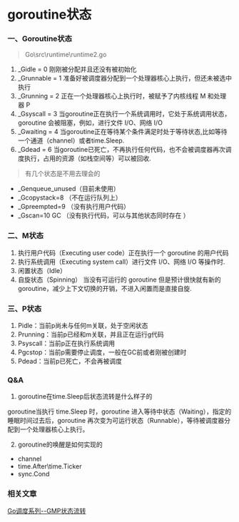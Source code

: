 # goroutine状态

### 一、Goroutine状态

> Go\src\runtime\runtime2.go

1. _Gidle = 0     刚刚被分配并且还没有被初始化
2. _Grunnable = 1 准备好被调度器分配到一个处理器核心上执行，但还未被选中执行
3. _Grunning = 2  正在一个处理器核心上执行时，被赋予了内核线程 M 和处理器 P
4. _Gsyscall = 3  当goroutine正在执行一个系统调用时，它处于系统调用状态，goroutine 会被阻塞，例如，进行文件 I/O、网络 I/O 
5. _Gwaiting = 4  当goroutine正在等待某个条件满足时处于等待状态,比如等待一个通道（channel）或者time.Sleep.
6. _Gdead = 6     当goroutine已死亡，不再执行任何代码，也不会被调度器再次调度执行，占用的资源（如栈空间等）可以被回收.

> 有几个状态是不用去理会的

- _Genqueue_unused（目前未使用）
- _Gcopystack=8 （不在运行队列上） 
- _Gpreempted=9 （没有执行用户代码）
- _Gscan=10 GC （没有执行代码，可以与其他状态同时存在 ）

### 二、M状态

1. 执行用户代码（Executing user code）正在执行一个 goroutine 的用户代码
2. 执行系统调用（Executing system call）进行文件 I/O、网络 I/O 等操作时.
3. 闲置状态（Idle）
4. 自旋状态（Spinning）
    当没有可运行的 goroutine 但是预计很快就有新的 goroutine，减少上下文切换的开销，不进入闲置而是直接自旋.

### 三、P状态

1. Pidle：当前p尚未与任何m关联，处于空闲状态
2. Prunning：当前p已经和m关联，并且正在运行g代码
3. Psyscall：当前p正在执行系统调用
4. Pgcstop：当前p需要停止调度，一般在GC前或者刚被创建时
5. Pdead：当前p已死亡，不会再被调度

### Q&A

1. goroutine在time.Sleep后状态流转是什么样子的

goroutine当执行 time.Sleep 时，goroutine 进入等待中状态（Waiting），指定的睡眠时间过去后，goroutine 再次变为可运行状态（Runnable），等待被调度器分配到一个处理器核心上执行。

2. goroutine的唤醒是如何实现的

- channel
- time.After\time.Ticker
- sync.Cond


### 相关文章

[Go调度系列--GMP状态流转](https://zhuanlan.zhihu.com/p/618222173)